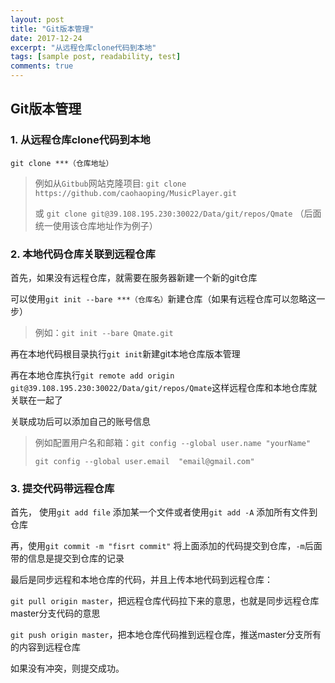 ```yaml
---
layout: post
title: "Git版本管理"
date: 2017-12-24
excerpt: "从远程仓库clone代码到本地"
tags: [sample post, readability, test]
comments: true
---
```

## Git版本管理
 
### 1. 从远程仓库clone代码到本地

`git clone ***（仓库地址）` 

>例如从`Gitbub`网站克隆项目: `git clone https://github.com/caohaoping/MusicPlayer.git` 
>
>或 `git clone git@39.108.195.230:30022/Data/git/repos/Qmate`
>（后面统一使用该仓库地址作为例子）

### 2. 本地代码仓库关联到远程仓库

首先，如果没有远程仓库，就需要在服务器新建一个新的git仓库

可以使用`git init --bare ***（仓库名）`新建仓库（如果有远程仓库可以忽略这一步）

>例如：`git init --bare Qmate.git`

再在本地代码根目录执行`git init`新建git本地仓库版本管理

再在本地仓库执行`git remote add origin git@39.108.195.230:30022/Data/git/repos/Qmate`这样远程仓库和本地仓库就关联在一起了

关联成功后可以添加自己的账号信息
>例如配置用户名和邮箱：`git config --global user.name "yourName"`
>
>`git config --global user.email  "email@gmail.com"`

### 3. 提交代码带远程仓库

首先， 使用`git add file` 添加某一个文件或者使用`git add -A` 添加所有文件到仓库

再，使用`git commit -m "fisrt commit"` 将上面添加的代码提交到仓库，`-m`后面带的信息是提交到仓库的记录

最后是同步远程和本地仓库的代码，并且上传本地代码到远程仓库：

`git pull origin master`，把远程仓库代码拉下来的意思，也就是同步远程仓库master分支代码的意思

`git push origin master`，把本地仓库代码推到远程仓库，推送master分支所有的内容到远程仓库

如果没有冲突，则提交成功。